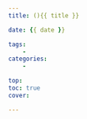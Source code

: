 ```yaml
---
title: (){{ title }}

date: {{ date }}

tags:
    -
categories:
    - 

top:
toc: true
cover:

---
```


<style>

.yellow{
background:orange;


}

</style>
